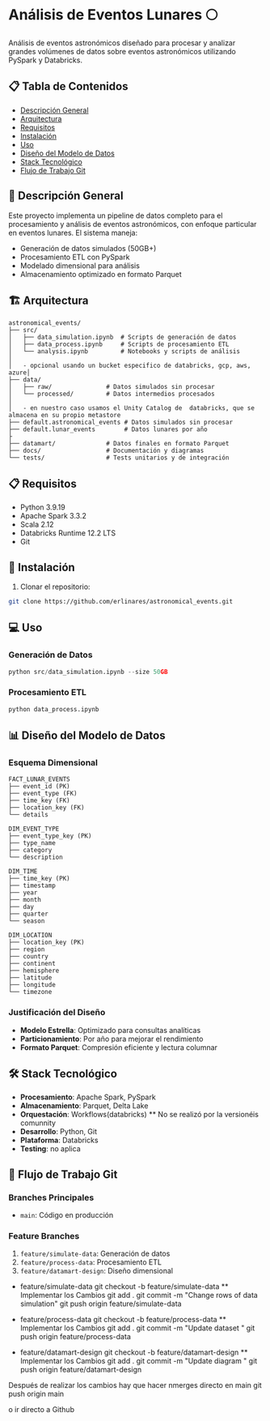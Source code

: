 # Análisis de Eventos Lunares 🌕

Análisis de eventos astronómicos diseñado para procesar y analizar grandes volúmenes de datos sobre eventos astronómicos utilizando PySpark y Databricks.

## 📋 Tabla de Contenidos
- [Descripción General](#descripción-general)
- [Arquitectura](#arquitectura)
- [Requisitos](#requisitos)
- [Instalación](#instalación)
- [Uso](#uso)
- [Diseño del Modelo de Datos](#diseño-del-modelo-de-datos)
- [Stack Tecnológico](#stack-tecnológico)
- [Flujo de Trabajo Git](#flujo-de-trabajo-git)

## 🎯 Descripción General

Este proyecto implementa un pipeline de datos completo para el procesamiento y análisis de eventos astronómicos, con enfoque particular en eventos lunares. El sistema maneja:
- Generación de datos simulados (50GB+)
- Procesamiento ETL con PySpark
- Modelado dimensional para análisis
- Almacenamiento optimizado en formato Parquet

## 🏗 Arquitectura

```
astronomical_events/
├── src/
│   ├── data_simulation.ipynb  # Scripts de generación de datos
│   ├── data_process.ipynb     # Scripts de procesamiento ETL
│   └── analysis.ipynb         # Notebooks y scripts de análisis
│
│   - opcional usando un bucket especifico de databricks, gcp, aws, azure│
├── data/
│   ├── raw/               # Datos simulados sin procesar
│   └── processed/         # Datos intermedios procesados
│
│   - en nuestro caso usamos el Unity Catalog de  databricks, que se almacena en su propio metastore 
├── default.astronomical_events # Datos simulados sin procesar
├── default.lunar_events        # Datos lunares por año
├
├── datamart/              # Datos finales en formato Parquet
├── docs/                  # Documentación y diagramas
└── tests/                 # Tests unitarios y de integración
```

## 📋 Requisitos

- Python 3.9.19
- Apache Spark 3.3.2
- Scala 2.12
- Databricks Runtime 12.2 LTS
- Git

## 🚀 Instalación

1. Clonar el repositorio:
```bash
git clone https://github.com/erlinares/astronomical_events.git
```


## 💻 Uso

### Generación de Datos
```python
python src/data_simulation.ipynb --size 50GB
```

### Procesamiento ETL
```python
python data_process.ipynb

```

## 📊 Diseño del Modelo de Datos

### Esquema Dimensional
```
FACT_LUNAR_EVENTS
├── event_id (PK)
├── event_type (FK)
├── time_key (FK)
├── location_key (FK)
└── details

DIM_EVENT_TYPE
├── event_type_key (PK)
├── type_name
├── category
└── description

DIM_TIME
├── time_key (PK)
├── timestamp
├── year
├── month
├── day
├── quarter
└── season

DIM_LOCATION
├── location_key (PK)
├── region
├── country
├── continent
├── hemisphere
├── latitude
├── longitude
└── timezone
```


### Justificación del Diseño
- **Modelo Estrella**: Optimizado para consultas analíticas
- **Particionamiento**: Por año para mejorar el rendimiento
- **Formato Parquet**: Compresión eficiente y lectura columnar


## 🛠 Stack Tecnológico

- **Procesamiento**: Apache Spark, PySpark
- **Almacenamiento**: Parquet, Delta Lake
- **Orquestación**: Workflows(databricks) ** No se realizó por la versionéis comunnity
- **Desarrollo**: Python, Git
- **Plataforma**: Databricks
- **Testing**: no aplica

## 🌿 Flujo de Trabajo Git

### Branches Principales
- `main`: Código en producción

### Feature Branches
1. `feature/simulate-data`: Generación de datos
2. `feature/process-data`: Procesamiento ETL
3. `feature/datamart-design`: Diseño dimensional

- feature/simulate-data
git checkout -b feature/simulate-data
** Implementar los Cambios
git add .
git commit -m "Change rows of data simulation"
git push origin feature/simulate-data

- feature/process-data
git checkout -b feature/process-data
** Implementar los Cambios
git add .
git commit -m "Update dataset "
git push origin feature/process-data

- feature/datamart-design
git checkout -b feature/datamart-design
** Implementar los Cambios
git add .
git commit -m "Update diagram "
git push origin feature/datamart-design

Después de realizar los cambios hay que hacer nmerges directo en main
git push origin main

o ir directo a Github


